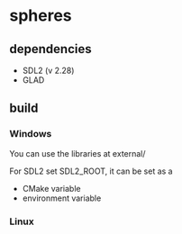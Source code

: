 # spheres

## dependencies

- SDL2 (v 2.28)
- GLAD

## build

### Windows

You can use the libraries at external/

For SDL2 set SDL2_ROOT, it can be set as a 

- CMake variable
- environment variable

### Linux